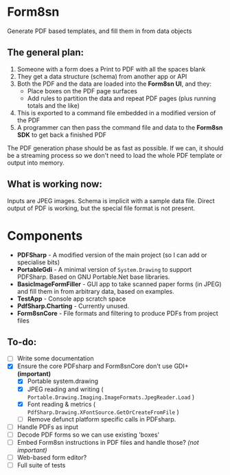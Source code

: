 # Form8sn
Generate PDF based templates, and fill them in from data objects

The general plan:
-----------------

1. Someone with a form does a Print to PDF with all the spaces blank
2. They get a data structure (schema) from another app or API
3. Both the PDF and the data are loaded into the **Form8sn UI**, and they:
   - Place boxes on the PDF page surfaces
   - Add rules to partition the data and repeat PDF pages (plus running totals and the like)
4. This is exported to a command file embedded in a modified version of the PDF
5. A programmer can then pass the command file and data to the **Form8sn SDK** to get back a finished PDF

The PDF generation phase should be as fast as possible. If we can, it should be a streaming process so we
don't need to load the whole PDF template or output into memory.

What is working now:
--------------------

Inputs are JPEG images.
Schema is implicit with a sample data file.
Direct output of PDF is working, but the special file format is not present.

Components
==========

* **PDFSharp** - A modified version of the main project (so I can add or specialise bits)
* **PortableGdi** - A minimal version of `System.Drawing` to support PDFSharp. Based on GNU Portable.Net base libraries.
* **BasicImageFormFiller** - GUI app to take scanned paper forms (in JPEG) and
  fill them in from arbitrary data, based on examples.
* **TestApp** - Console app scratch space
* **PdfSharp.Charting** - Currently unused.
* **Form8snCore** - File formats and filtering to produce PDFs from project files

To-do:
------

* [ ] Write some documentation
* [x] Ensure the core PDFsharp and Form8snCore don't use GDI+ **(important)**
  * [x] Portable system.drawing
  * [x] JPEG reading and writing ( `Portable.Drawing.Imaging.ImageFormats.JpegReader.Load` )
  * [x] Font reading & metrics ( `PdfSharp.Drawing.XFontSource.GetOrCreateFromFile` )
  * [ ] Remove defunct platform specific calls in PDFsharp.
* [ ] Handle PDFs as input
* [ ] Decode PDF forms so we can use existing 'boxes'
* [ ] Embed Form8sn instructions in PDF files and handle those? *(not important)*
* [ ] Web-based form editor?
* [ ] Full suite of tests
